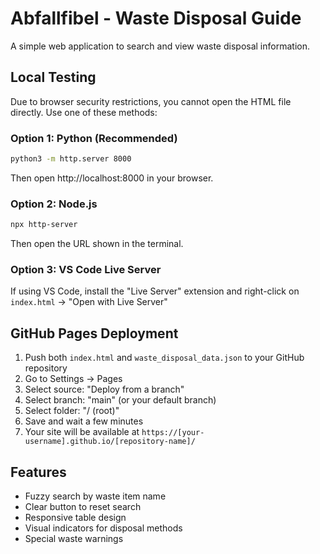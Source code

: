 # Abfallfibel - Waste Disposal Guide

A simple web application to search and view waste disposal information.

## Local Testing

Due to browser security restrictions, you cannot open the HTML file directly. Use one of these methods:

### Option 1: Python (Recommended)
```bash
python3 -m http.server 8000
```
Then open http://localhost:8000 in your browser.

### Option 2: Node.js
```bash
npx http-server
```
Then open the URL shown in the terminal.

### Option 3: VS Code Live Server
If using VS Code, install the "Live Server" extension and right-click on `index.html` → "Open with Live Server"

## GitHub Pages Deployment

1. Push both `index.html` and `waste_disposal_data.json` to your GitHub repository
2. Go to Settings → Pages
3. Select source: "Deploy from a branch"
4. Select branch: "main" (or your default branch)
5. Select folder: "/ (root)"
6. Save and wait a few minutes
7. Your site will be available at `https://[your-username].github.io/[repository-name]/`

## Features

- Fuzzy search by waste item name
- Clear button to reset search
- Responsive table design
- Visual indicators for disposal methods
- Special waste warnings